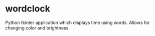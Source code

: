 # wordclock
Python tkinter application which displays time using words. Allows for changing color and brightness.
